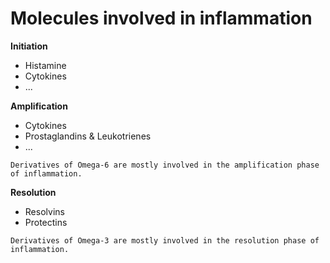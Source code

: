 # Molecules involved in inflammation

**Initiation**
* Histamine
* Cytokines
* ...

**Amplification**
* Cytokines
* Prostaglandins & Leukotrienes
* ...

~~~admonish tip title="Omega-6"
Derivatives of Omega-6 are mostly involved in the amplification phase of inflammation.
~~~

**Resolution**
* Resolvins
* Protectins

~~~admonish tip title="Omega-3"
Derivatives of Omega-3 are mostly involved in the resolution phase of inflammation.
~~~
